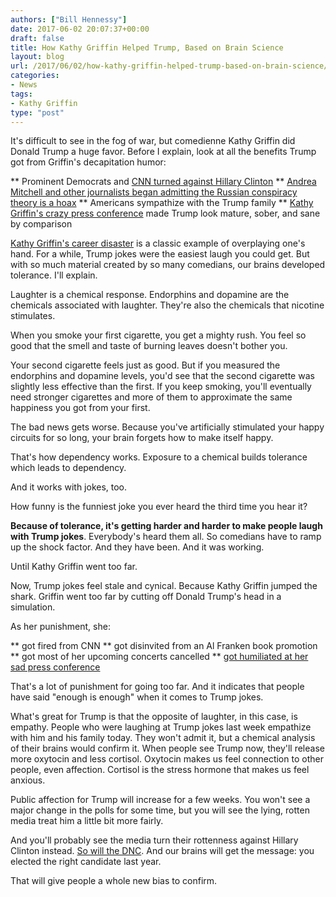 ```yaml
---
authors: ["Bill Hennessy"]
date: 2017-06-02 20:07:37+00:00
draft: false
title: How Kathy Griffin Helped Trump, Based on Brain Science
layout: blog
url: /2017/06/02/how-kathy-griffin-helped-trump-based-on-brain-science/
categories:
- News
tags:
- Kathy Griffin
type: "post"
---
```




It's difficult to see in the fog of war, but comedienne Kathy Griffin did Donald Trump a huge favor. Before I explain, look at all the benefits Trump got from Griffin's decapitation humor:




** Prominent Democrats and [CNN turned against Hillary Clinton](https://freebeacon.com/politics/cnn-banner-blasts-hillary-clinton-for-post-election-excuses-tour/)
** [Andrea Mitchell and other  journalists began admitting the Russian conspiracy theory is a hoax](https://www.realclearpolitics.com/video/2017/06/01/andrea_mitchell_no_evidence_for_hillarys_conspiracy_theory_that_russia_must_have_had_help_from_americans.html)
** Americans sympathize with the Trump family
** [Kathy Griffin's crazy press conference](https://www.thegatewaypundit.com/2017/06/kathy-griffin-address-fallout-bloodied-trump-severed-head-photo-shoot-live-feed/) made Trump look mature, sober, and sane by comparison


[Kathy Griffin's career disaster](https://www.stltoday.com/news/national/a-rambling-kathy-griffin-predicts-her-career-is-over-trump/article_611b9b4e-2d31-5ce3-bc2b-9afca49e59e0.html) is a classic example of overplaying one's hand. For a while, Trump jokes were the easiest laugh you could get. But with so much material created by so many comedians, our brains developed tolerance. I'll explain.

Laughter is a chemical response. Endorphins and dopamine are the chemicals associated with laughter. They're also the chemicals that nicotine stimulates.

When you smoke your first cigarette, you get a mighty rush. You feel so good that the smell and taste of burning leaves doesn't bother you.

Your second cigarette feels just as good. But if you measured the endorphins and dopamine levels, you'd see that the second cigarette was slightly less effective than the first. If you keep smoking, you'll eventually need stronger cigarettes and more of them to approximate the same happiness you got from your first.

The bad news gets worse. Because you've artificially stimulated your happy circuits for so long, your brain forgets how to make itself happy.

That's how dependency works. Exposure to a chemical builds tolerance which leads to dependency.

And it works with jokes, too.

How funny is the funniest joke you ever heard the third time you hear it?

**Because of tolerance, it's getting harder and harder to make people laugh with Trump jokes**. Everybody's heard them all. So comedians have to ramp up the shock factor. And they have been. And it was working.

Until Kathy Griffin went too far.

Now, Trump jokes feel stale and cynical. Because Kathy Griffin jumped the shark. Griffin went too far by cutting off Donald Trump's head in a simulation.

As her punishment, she:




** got fired from CNN
** got disinvited from an Al Franken book promotion
** got most of her upcoming concerts cancelled
** [got humiliated at her sad press conference](https://www.thegatewaypundit.com/2017/06/tgp-reporter-trolls-kathy-griffin-press-conference-im-gateway-pundit-best-website-america-video/)


That's a lot of punishment for going too far. And it indicates that people have said "enough is enough" when it comes to Trump jokes.

What's great for Trump is that the opposite of laughter, in this case, is empathy. People who were laughing at Trump jokes last week empathize with him and his family today. They won't admit it, but a chemical analysis of their brains would confirm it. When people see Trump now, they'll release more oxytocin and less cortisol. Oxytocin makes us feel connection to other people, even affection. Cortisol is the stress hormone that makes us feel anxious.

Public affection for Trump will increase for a few weeks. You won't see a major change in the polls for some time, but you will see the lying, rotten media treat him a little bit more fairly.

And you'll probably see the media turn their rottenness against Hillary Clinton instead. [So will the DNC](https://www.zerohedge.com/news/2017-06-02/democratic-operative-says-hillary-clintons-dnc-claims-are-fing-bulls). And our brains will get the message: you elected the right candidate last year.

That will give people a whole new bias to confirm.


